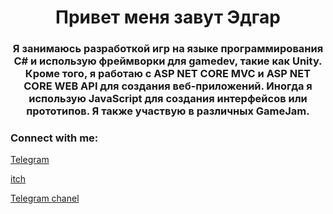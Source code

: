 <h1 align="center">Привет меня завут Эдгар</h1>
<h3 align="center">Я занимаюсь разработкой игр на языке программирования C# и использую фреймворки для gamedev, такие как Unity. Кроме того, я работаю с ASP NET CORE MVC и ASP NET CORE WEB API для создания веб-приложений. Иногда я использую JavaScript для создания интерфейсов или прототипов. Я также участвую в различных GameJam.</h3>


<h3 align="left">Connect with me:</h3>
<a href="https://t.me/loveGellyanumberone">Telegram</a>
<p align="left">
 <a href="https://edankr-yzo.itch.io">itch</a>
 <p align="left">
 <a href="https://t.me/edankryzo">Telegram chanel</a>
</p>





